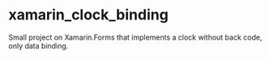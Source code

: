 # xamarin_clock_binding
Small project on Xamarin.Forms that implements a clock without back code, only data binding.
